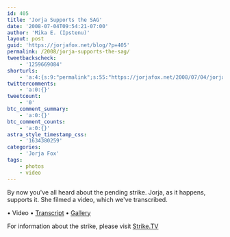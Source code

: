 ```yaml
---
id: 405
title: 'Jorja Supports the SAG'
date: '2008-07-04T09:54:21-07:00'
author: 'Mika E. (Ipstenu)'
layout: post
guid: 'https://jorjafox.net/blog/?p=405'
permalink: /2008/jorja-supports-the-sag/
tweetbackscheck:
    - '1259669084'
shorturls:
    - 'a:4:{s:9:"permalink";s:55:"https://jorjafox.net/2008/07/04/jorja-supports-the-sag/";s:7:"tinyurl";s:25:"http://tinyurl.com/kwjwrf";s:4:"isgd";s:18:"http://is.gd/53SBz";s:5:"bitly";s:20:"http://bit.ly/5fDCWP";}'
twittercomments:
    - 'a:0:{}'
tweetcount:
    - '0'
btc_comment_summary:
    - 'a:0:{}'
btc_comment_counts:
    - 'a:0:{}'
astra_style_timestamp_css:
    - '1634380259'
categories:
    - 'Jorja Fox'
tags:
    - photos
    - video
---
```


By now you've all heard about the pending strike. Jorja, as it happens, supports it.  She filmed a video, which we've transcribed.

&bull; Video
&bull; <a href=https://jorjafox.net/wiki/Screen_Actors_Guild#Predicted_2008_Strike>Transcript</a>
&bull; <a href="https://jorjafox.net/gallery/tv/advocacy/20080700-support/">Gallery</a>

For information about the strike, please visit <a href="http://strike.tv">Strike.TV</a>